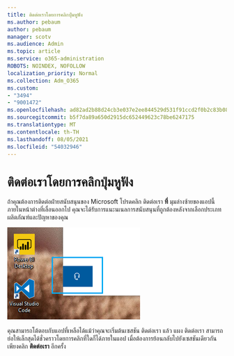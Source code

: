 ```yaml
---
title: ติดต่อเราโดยการคลิกปุ่มหูฟัง
ms.author: pebaum
author: pebaum
manager: scotv
ms.audience: Admin
ms.topic: article
ms.service: o365-administration
ROBOTS: NOINDEX, NOFOLLOW
localization_priority: Normal
ms.collection: Adm_O365
ms.custom:
- "3494"
- "9001472"
ms.openlocfilehash: ad82ad2b88d24cb3e037e2ee844529d531f91ccd2f0b2c83b08ead9df889cc0f
ms.sourcegitcommit: b5f7da89a650d2915dc652449623c78be6247175
ms.translationtype: MT
ms.contentlocale: th-TH
ms.lasthandoff: 08/05/2021
ms.locfileid: "54032946"
---
```

# <a name="contact-us-by-clicking-the-headphone-button"></a>ติดต่อเราโดยการคลิกปุ่มหูฟัง

ถ้าคุณต้องการติดต่อฝ่ายสนับสนุนของ Microsoft โปรดคลิก ติดต่อเรา **ที่** มุมล่างซ้ายของแอปนี้ ภายในหน้าต่างที่เลื่อนออกไป คุณจะได้รับการแนะนเนลการสนับสนุนที่ถูกต้องหลังจากเลือกประเภทผลิตภัณฑ์และปัญหาของคุณ

![ติดต่อเราโดยการคลิกไอคอนหูฟัง](media/contact-us-headphone-icon.png)

คุณสามารถโต้ตอบกับแอปที่เหลือได้แม้ว่าคุณจะเริ่มต้นเซสชัน ติดต่อเรา แล้ว แผง ติดต่อเรา สามารถย่อให้เล็กสุดได้ชั่วคราวโดยการคลิกที่ใดก็ได้ภายในแอป เมื่อต้องการย้อนกลับไปยังเซสชันเดียวกัน เพียงคลิก **ติดต่อเรา** อีกครั้ง
